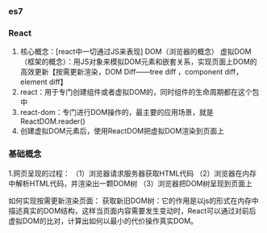 ### es7


### React
1. 核心概念：[react中一切通过JS来表现]
DOM（浏览器的概念）
虚拟DOM（框架的概念）：用JS对象来模拟DOM元素和嵌套关系，实现页面上DOM的高效更新【按需更新渲染，DOM Diff——tree diff ，component diff， element diff】
2. react：用于专门创建组件或者虚拟DOM的，同时组件的生命周期都在这个包中
3. react-dom：专门进行DOM操作的，最主要的应用场景，就是ReactDOM.reader()
4. 创建虚拟DOM元素后，使用ReactDOM把虚拟DOM渲染到页面上

### 基础概念
1.网页呈现的过程：
（1）浏览器请求服务器获取HTML代码
（2）浏览器在内存中解析HTML代码，并渲染出一颗DOM树
（3）浏览器把DOM树呈现到页面上

如何实现按需更新渲染页面：
获取新旧DOM树：它的作用是以js的形式在内存中描述真实的DOM结构，这样当页面内容需要发生变动时，React可以通过对前后虚拟DOM的比对，计算出如何以最小的代价操作真实DOM。